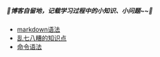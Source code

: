 ##### 🌸博客自留地，记载学习过程中的小知识、小问题~~🌸

* [markdown语法](https://github.com/lulu-s/lulu-book/blob/master/markdown_grammar.md)
* [乱七八糟的知识点](https://github.com/lulu-s/lulu-book/blob/master/trivia.md)
* [命令语法](https://github.com/lulu-s/lulu-book/blob/master/command.md)
